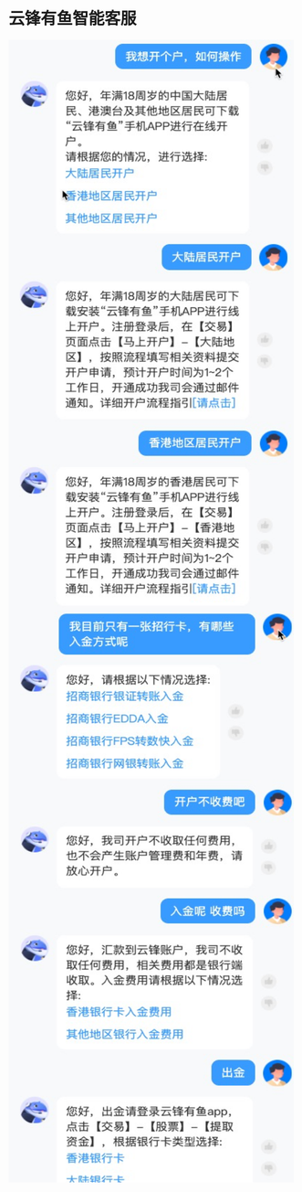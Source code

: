 # 云锋有鱼智能客服

<img src="https://raw.githubusercontent.com/JeremySun1224/IMG/main/faq1.png" width = "500" height = "1000" alt="智能客服效果展示1" align=center />

<img src="https://raw.githubusercontent.com/JeremySun1224/IMG/main/faq2.png" width = "500" height = "1000" alt="智能客服效果展示2" align=center />

